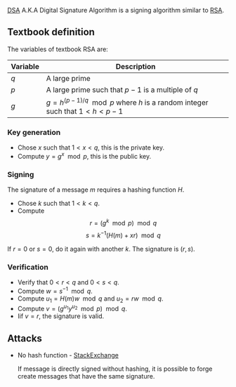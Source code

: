 [DSA](https://en.wikipedia.org/wiki/Digital_Signature_Algorithm) A.K.A Digital Signature Algorithm is a signing algorithm similar to [RSA](../RSA/README.md).


## Textbook definition

The variables of textbook RSA are:

| Variable | Description |
|----------|-------------|
| $q$ | A large prime |
| $p$ | A large prime such that $p -1$ is a multiple of $q$ |
| $g$ | $g = h^{(p-1)/q} \mod p$ where $h$ is a random integer such that $1 < h < p-1$ |

### Key generation

- Chose $x$ such that $1 < x < q$, this is the private key.
- Compute $y = g^x \mod p$, this is the public key.

### Signing

The signature of a message $m$ requires a hashing function $H$.

- Chose $k$ such that $1 < k < q$.
- Compute 
$$r = (g^k \mod p) \mod q$$
$$s = k^{-1} (H(m) + xr) \mod q$$

If $r = 0$ or $s = 0$, do it again with another $k$. The signature is $(r, s)$.

### Verification

- Verify that $0 < r < q$ and $0 < s < q$.
- Compute $w = s^{-1} \mod q$.
- Compute $u_1 = H(m)w \mod q$ and $u_2 = rw \mod q$.
- Compute $v = (g^{u_1} y^{u_2} \mod p) \mod q$.
- Iif $v = r$, the signature is valid.

## Attacks

* No hash function - [StackExchange](https://crypto.stackexchange.com/questions/44862/ecdsa-signature-without-hashing-or-with-offloaded-hash)

    If message is directly signed without hashing, it is possible to forge create messages that have the same signature.